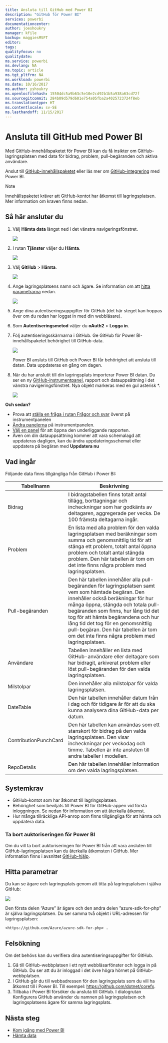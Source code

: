 ```yaml
---
title: Ansluta till GitHub med Power BI
description: "GitHub för Power BI"
services: powerbi
documentationcenter: 
author: joeshoukry
manager: kfile
backup: maggiesMSFT
editor: 
tags: 
qualityfocus: no
qualitydate: 
ms.service: powerbi
ms.devlang: NA
ms.topic: article
ms.tgt_pltfrm: NA
ms.workload: powerbi
ms.date: 10/16/2017
ms.author: yshoukry
ms.openlocfilehash: 15504dc5a9b63c5e10e2cd92b1b5a938a63cd72f
ms.sourcegitcommit: 284b09d579d601e754a05fba2a4025723724f8eb
ms.translationtype: HT
ms.contentlocale: sv-SE
ms.lasthandoff: 11/15/2017
---
```

# <a name="connect-to-github-with-power-bi"></a>Ansluta till GitHub med Power BI
Med GitHub-innehållspaketet för Power BI kan du få insikter om GitHub-lagringsplatsen med data för bidrag, problem, pull-begäranden och aktiva användare.

Anslut till [GitHub-innehållspaketet](https://app.powerbi.com/getdata/services/github) eller läs mer om [GitHub-integrering](https://powerbi.microsoft.com/integrations/github) med Power BI.

>[!NOTE]
>Innehållspaketet kräver att GitHub-kontot har åtkomst till lagringsplatsen. Mer information om kraven finns nedan.

## <a name="how-to-connect"></a>Så här ansluter du
1. Välj **Hämta data** längst ned i det vänstra navigeringsfönstret.
   
   ![](media/service-connect-to-github/pbi_getdata.png) 
2. I rutan **Tjänster** väljer du **Hämta**.
   
   ![](media/service-connect-to-github/pbi_get_services.png) 
3. Välj **GitHub** \> **Hämta**.
   
   ![](media/service-connect-to-github/github.png)
4. Ange lagringsplatsens namn och ägare. Se information om att [hitta parametrarna](#FindingParams) nedan.
   
   ![](media/service-connect-to-github/pbi_github1.png)
5. Ange dina autentiseringsuppgifter för GitHub (det här steget kan hoppas över om du redan har loggat in med din webbläsare). 
6. Som **Autentiseringsmetod** väljer du **oAuth2** \> **Logga in**. 
7. Följ autentiseringsskärmarna i GitHub. Ge GitHub för Power BI-innehållspaketet behörighet till GitHub-data.
   
   ![](media/service-connect-to-github/github_authorize.png)
   
   Power BI ansluts till GitHub och Power BI får behörighet att ansluta till datan.  Data uppdateras en gång om dagen.
8. När du har anslutit till din lagringsplats importerar Power BI datan. Du ser en ny [GitHub-instrumentpanel](https://powerbi.microsoft.com/integrations/github), rapport och datauppsättning i det vänstra navigeringsfönstret. Nya objekt markeras med en gul asterisk \*.
   
   ![](media/service-connect-to-github/pbi_githubdash.png)

**Och sedan?**

* Prova att [ställa en fråga i rutan Frågor och svar](service-q-and-a.md) överst på instrumentpanelen
* [Ändra panelerna](service-dashboard-edit-tile.md) på instrumentpanelen.
* [Välj en panel](service-dashboard-tiles.md) för att öppna den underliggande rapporten.
* Även om din datauppsättning kommer att vara schemalagd att uppdateras dagligen, kan du ändra uppdateringsschemat eller uppdatera på begäran med **Uppdatera nu**

## <a name="whats-included"></a>Vad ingår
Följande data finns tillgängliga från GitHub i Power BI:     

| Tabellnamn | Beskrivning |
| --- | --- |
| Bidrag |I bidragstabellen finns totalt antal tillägg, borttagningar och incheckningar som har godkänts av deltagaren, aggregerade per vecka. De 100 främsta deltagarna ingår. |
| Problem |En lista med alla problem för den valda lagringsplatsen med beräkningar som summa och genomsnittlig tid för att stänga ett problem, totalt antal öppna problem och totalt antal stängda problem. Den här tabellen är tom om det inte finns några problem med lagringsplatsen. |
| Pull-begäranden |Den här tabellen innehåller alla pull-begäranden för lagringsplatsen samt vem som hämtade begäran. Den innehåller också beräkningar för hur många öppna, stängda och totala pull-begäranden som finns, hur lång tid det tog för att hämta begärandena och hur lång tid det tog för en genomsnittlig pull-begäran. Den här tabellen är tom om det inte finns några problem med lagringsplatsen. |
| Användare |Tabellen innehåller en lista med GitHub-användare eller deltagare som har bidragit, arkiverat problem eller löst pull-begäranden för den valda lagringsplatsen. |
| Milstolpar |Den innehåller alla milstolpar för valda lagringsplatsen. |
| DateTable |Den här tabellen innehåller datum från i dag och för tidigare år för att du ska kunna analysera dina GitHub-data per datum. |
| ContributionPunchCard |Den här tabellen kan användas som ett stanskort för bidrag på den valda lagringsplatsen. Den visar incheckningar per veckodag och timme. Tabellen är inte ansluten till andra tabeller i modellen. |
| RepoDetails |Den här tabellen innehåller information om den valda lagringsplatsen. |

## <a name="system-requirements"></a>Systemkrav
* GitHub-kontot som har åtkomst till lagringsplatsen.  
* Behörighet som beviljats till Power BI för GitHub-appen vid första inloggningen. Se nedan för information om att återkalla åtkomst.  
* Hur många tillräckliga API-anrop som finns tillgängliga för att hämta och uppdatera data.  

### <a name="de-authorize-power-bi"></a>Ta bort auktoriseringen för Power BI
Om du vill ta bort auktoriseringen för Power BI från att vara ansluten till GitHub-lagringsplatsen kan du återkalla åtkomsten i GitHub. Mer information finns i avsnittet [GitHub-hjälp](https://help.github.com/articles/keeping-your-ssh-keys-and-application-access-tokens-safe/#reviewing-your-authorized-applications-oauth).

<a name="FindingParams"></a>

## <a name="finding-parameters"></a>Hitta parametrar
Du kan se ägare och lagringsplats genom att titta på lagringsplatsen i själva GitHub:

![](media/service-connect-to-github/github_ownerrepo.png)

Den första delen ”Azure” är ägare och den andra delen ”azure-sdk-for-php” är själva lagringsplatsen.  Du ser samma två objekt i URL-adressen för lagringsplatsen:

    <https://github.com/Azure/azure-sdk-for-php> .

## <a name="troubleshooting"></a>Felsökning
Om det behövs kan du verifiera dina autentiseringsuppgifter för GitHub.  

1. Gå till GitHub-webbplatsen i ett nytt webbläsarfönster och logga in på GitHub. Du ser att du är inloggad i det övre högra hörnet på GitHub-webbplatsen.    
2. I GitHub går du till webbadressen för den lagringsplats som du vill ha åtkomst till i Power BI. Till exempel: https://github.com/dotnet/corefx.  
3. Tillbaka i Power BI försöker du ansluta till GitHub. I dialogrutan Konfigurera GitHub använder du namnen på lagringsplatsen och lagringsplatsens ägare för samma lagringsplats.  

## <a name="next-steps"></a>Nästa steg
* [Kom igång med Power BI](service-get-started.md)
* [Hämta data](service-get-data.md)

